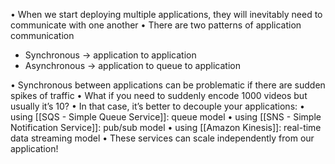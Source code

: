 • When we start deploying multiple applications, they will inevitably need to communicate with one another
• There are two patterns of application communication

-  Synchronous -> application to application
- Asynchronous -> application to queue to application

• Synchronous between applications can be problematic if there are
sudden spikes of traffic
• What if you need to suddenly encode 1000 videos but usually it’s 10?
• In that case, it’s better to decouple your applications:
	• using [[SQS - Simple Queue Service]]: queue model
	• using [[SNS - Simple Notification Service]]: pub/sub model
	• using [[Amazon Kinesis]]: real-time data streaming model
• These services can scale independently from our application!